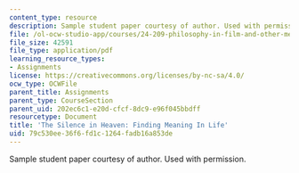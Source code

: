 ```yaml
---
content_type: resource
description: Sample student paper courtesy of author. Used with permission.
file: /ol-ocw-studio-app/courses/24-209-philosophy-in-film-and-other-media-spring-2004/79c530ee36f6fd1c1264fadb16a853de_Philosophy.pdf
file_size: 42591
file_type: application/pdf
learning_resource_types:
- Assignments
license: https://creativecommons.org/licenses/by-nc-sa/4.0/
ocw_type: OCWFile
parent_title: Assignments
parent_type: CourseSection
parent_uid: 202ec6c1-e20d-cfcf-8dc9-e96f045bbdff
resourcetype: Document
title: 'The Silence in Heaven: Finding Meaning In Life'
uid: 79c530ee-36f6-fd1c-1264-fadb16a853de
---
```

Sample student paper courtesy of author. Used with permission.
